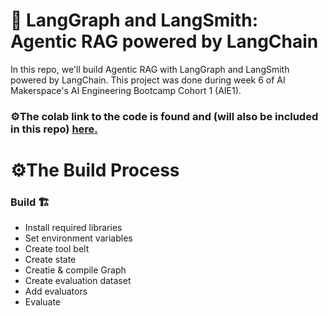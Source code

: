 # 🤖 LangGraph and LangSmith: Agentic RAG powered by LangChain

In this repo, we'll build Agentic RAG with LangGraph and LangSmith powered by LangChain. This project was done during week 6 of AI Makerspace's AI Engineering Bootcamp Cohort 1 (AIE1).

### ⚙️The colab link to the code is found and (will also be included in this repo) [here.](https://colab.research.google.com/drive/1OR0dpmer4AFPwvKvA3e5dW8C_lU8o2D3?usp=sharing)

# ⚙️The Build Process 

### Build 🏗️
* Install required libraries
* Set environment variables
* Create tool belt
* Create state
* Creatie & compile Graph
* Create evaluation dataset
* Add evaluators
* Evaluate
